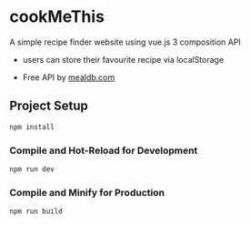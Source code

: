# cookMeThis

A simple recipe finder website using vue.js 3 composition API

- users can store their favourite recipe via localStorage

- Free API by [mealdb.com](https://www.themealdb.com/)

## Project Setup

```sh
npm install
```

### Compile and Hot-Reload for Development

```sh
npm run dev
```

### Compile and Minify for Production

```sh
npm run build
```
